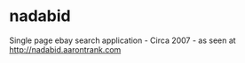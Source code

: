 # nadabid
Single page ebay search application - Circa 2007 - as seen at http://nadabid.aarontrank.com
